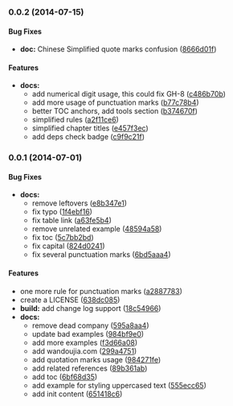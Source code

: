<a name="0.0.2"></a>
### 0.0.2 (2014-07-15)


#### Bug Fixes

* **doc:** Chinese Simplified quote marks confusion ([8666d01f](http://github.com/sparanoid/chinese-copywriting-guidelines/commit/8666d01f9c16ddd650d54ca99cf1431e5553f3c8))


#### Features

* **docs:**
  * add numerical digit usage, this could fix GH-8 ([c486b70b](http://github.com/sparanoid/chinese-copywriting-guidelines/commit/c486b70b968da9168109cd50542a373b9f00c112))
  * add more usage of punctuation marks ([b77c78b4](http://github.com/sparanoid/chinese-copywriting-guidelines/commit/b77c78b47af127fe1d745a59439bdfc4c7af0846))
  * better TOC anchors, add tools section ([b374670f](http://github.com/sparanoid/chinese-copywriting-guidelines/commit/b374670f6cbad87cebd1bed07cfd5663cb224e0a))
  * simplified rules ([a2f11ce6](http://github.com/sparanoid/chinese-copywriting-guidelines/commit/a2f11ce6696548d3b7c2b7483a3a22edd880c2fb))
  * simplified chapter titles ([e457f3ec](http://github.com/sparanoid/chinese-copywriting-guidelines/commit/e457f3eccab2ca30813c66e5267c561c2a2f2f16))
  * add deps check badge ([c9f9c21f](http://github.com/sparanoid/chinese-copywriting-guidelines/commit/c9f9c21f80f1da1fb6d432f8b4e2b2b301cb6600))


<a name="0.0.1"></a>
### 0.0.1 (2014-07-01)


#### Bug Fixes

* **docs:**
  * remove leftovers ([e8b347e1](http://github.com/sparanoid/chinese-copywriting-guidelines/commit/e8b347e133c9bbd7ad7f7bdf7575f65c9c386bd7))
  * fix typo ([1f4ebf16](http://github.com/sparanoid/chinese-copywriting-guidelines/commit/1f4ebf1622f8e6363aa509d9c227e07dd61f5bb6))
  * fix table link ([a63fe5b4](http://github.com/sparanoid/chinese-copywriting-guidelines/commit/a63fe5b495df9dc28ce2149135941d2abdf80ede))
  * remove unrelated example ([48594a58](http://github.com/sparanoid/chinese-copywriting-guidelines/commit/48594a580bd272a9036401e957d49f1d5bd383e2))
  * fix toc ([5c7bb2bd](http://github.com/sparanoid/chinese-copywriting-guidelines/commit/5c7bb2bdac5ae2c724753956f9271bc22da99d6e))
  * fix capital ([824d0241](http://github.com/sparanoid/chinese-copywriting-guidelines/commit/824d024189dce50912770c49caa512f22bdbcd75))
  * fix several punctuation marks ([6bd5aaa4](http://github.com/sparanoid/chinese-copywriting-guidelines/commit/6bd5aaa466a4b90b9d8715183c992033dab54ffc))


#### Features

* one more rule for punctuation marks ([a2887783](http://github.com/sparanoid/chinese-copywriting-guidelines/commit/a2887783a9c7482d728d66f75998d2db8ef72f82))
* create a LICENSE ([638dc085](http://github.com/sparanoid/chinese-copywriting-guidelines/commit/638dc0851d9f5cd5b935e98a878cae9ce9896f7d))
* **build:** add change log support ([18c54966](http://github.com/sparanoid/chinese-copywriting-guidelines/commit/18c54966053f2b710ba0b7619afa6f3e1b09db07))
* **docs:**
  * remove dead company ([595a8aa4](http://github.com/sparanoid/chinese-copywriting-guidelines/commit/595a8aa4efe33530b3eb81e1104303e0c1bbd2e5))
  * update bad examples ([984bf9e0](http://github.com/sparanoid/chinese-copywriting-guidelines/commit/984bf9e0740e9d2f47debcbcd3b02becdccad5af))
  * add more examples ([f3d66a08](http://github.com/sparanoid/chinese-copywriting-guidelines/commit/f3d66a086e9fd50fa76ef645a71a715a07946e39))
  * add wandoujia.com ([299a4751](http://github.com/sparanoid/chinese-copywriting-guidelines/commit/299a475107979bac0e04865c8495ad88d0021a8c))
  * add quotation marks usage ([984271fe](http://github.com/sparanoid/chinese-copywriting-guidelines/commit/984271fea0f4b1656768196146c23f3016126cb5))
  * add related references ([89b361ab](http://github.com/sparanoid/chinese-copywriting-guidelines/commit/89b361aba39ae12a02a7082b4c17dc1d1ba1b9b3))
  * add toc ([6bf68d35](http://github.com/sparanoid/chinese-copywriting-guidelines/commit/6bf68d3503ae45077c348c823b932aab86502324))
  * add example for styling uppercased text ([555ecc65](http://github.com/sparanoid/chinese-copywriting-guidelines/commit/555ecc6595c608727f033d7dcb53c15129e887f6))
  * add init content ([651418c6](http://github.com/sparanoid/chinese-copywriting-guidelines/commit/651418c6765236804279f059aeea0db290f9d5b0))



